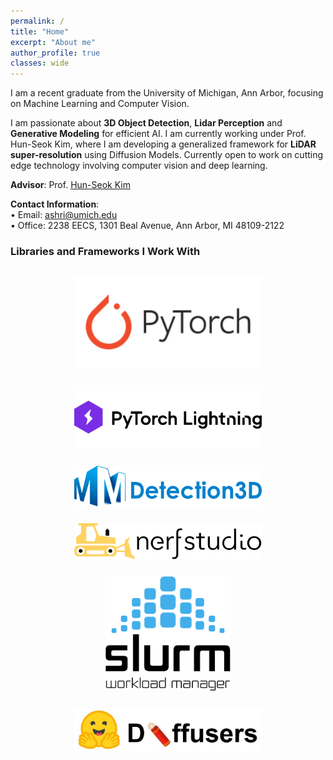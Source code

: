 ```yaml
---
permalink: /
title: "Home"
excerpt: "About me"
author_profile: true
classes: wide
---
```


I am a recent graduate from the University of Michigan, Ann Arbor, focusing on Machine Learning and Computer Vision. 

I am passionate about **3D Object Detection**, **Lidar Perception** and **Generative Modeling** for efficient AI. I am currently working under Prof. Hun-Seok Kim, where I am developing a generalized framework for **LiDAR super-resolution** using Diffusion Models. Currently open to work on cutting edge technology involving computer vision and deep learning.

**Advisor**: Prof. [Hun-Seok Kim](https://kim.engin.umich.edu/)

**Contact Information**:  
&bull; Email: ashri@umich.edu  
&bull; Office: 2238 EECS, 1301 Beal Avenue, Ann Arbor, MI 48109-2122


### Libraries and Frameworks I Work With
<div style="text-align: center;">
   <img src="/images/logos/pytorch.svg" alt="PyTorch" width="300" height="auto" style="margin: 12px;" />
   <img src="/images/logos/pl2.svg" alt="PyTorch Lightning" width="300" height="auto" style="margin: 12px;" />
   <img src="/images/logos/mmdet3d.png" alt="OpenMMLab" width="300" height="auto" style="margin: 12px;" />
   <img src="/images/logos/nerfstudio.png" alt="OpenMMLab" width="300" height="auto" style="margin: 12px;" />
   <img src="/images/logos/slurm.png" alt="OpenMMLab" width="200" height="auto" style="margin: 12px;" />
   <img src="/images/logos/diffusers.jpg" alt="OpenMMLab" width="300" height="auto" style="margin: 12px;" />
</div>